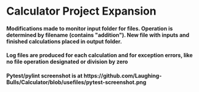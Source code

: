 # Calculator Project Expansion

<h4> Modifications made to monitor input folder for files.
Operation is determined by filename (contains "addition").
New file with inputs and finished calculations placed in output folder.</h4>
<h4> Log files are produced for each calculation and for exception errors, 
like no file operation designated or division by zero<h4> </h4>
<h4> Pytest/pylint screenshot is at 
  https://github.com/Laughing-Bulls/Calculator/blob/usefiles/pytest-screenshot.png </h4>

